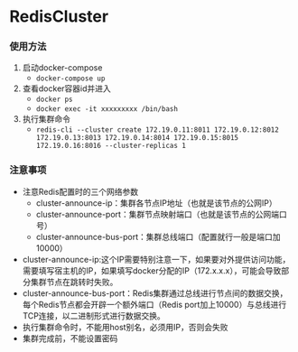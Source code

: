 # RedisCluster
### 使用方法
1. 启动docker-compose
    * `docker-compose up`
2. 查看docker容器id并进入
    * `docker ps`
    * `docker exec -it xxxxxxxxx /bin/bash`
3. 执行集群命令
    * `redis-cli --cluster create 172.19.0.11:8011 172.19.0.12:8012 172.19.0.13:8013 172.19.0.14:8014 172.19.0.15:8015 172.19.0.16:8016 --cluster-replicas 1`

### 注意事项
* 注意Redis配置时的三个网络参数
    * cluster-announce-ip：集群各节点IP地址（也就是该节点的公网IP）
    * cluster-announce-port：集群节点映射端口（也就是该节点的公网端口号）
    * cluster-announce-bus-port：集群总线端口（配置就行一般是端口加10000）
* cluster-announce-ip:这个IP需要特别注意一下，如果要对外提供访问功能，需要填写宿主机的IP，如果填写docker分配的IP（172.x.x.x），可能会导致部分集群节点在跳转时失败。
* cluster-announce-bus-port：Redis集群通过总线进行节点间的数据交换，每个Redis节点都会开辟一个额外端口（Redis port加上10000）与总线进行TCP连接，以二进制形式进行数据交换。
* 执行集群命令时，不能用host别名，必须用IP，否则会失败
* 集群完成前，不能设置密码
